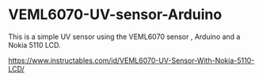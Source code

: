 # VEML6070-UV-sensor-Arduino
This is a simple UV sensor using the VEML6070 sensor , Arduino and a Nokia 5110 LCD.

https://www.instructables.com/id/VEML6070-UV-Sensor-With-Nokia-5110-LCD/
